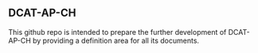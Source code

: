 ## DCAT-AP-CH

This github repo is intended to prepare the further development of DCAT-AP-CH by providing a definition area for all its documents.
